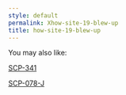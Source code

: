 ```yaml
---
style: default
permalink: Xhow-site-19-blew-up
title: how-site-19-blew-up
---
```

You may also like:

[SCP-341](http://scp-wiki.net/scp-341)

[SCP-078-J](http://scp-wiki.net/scp-078-j)
